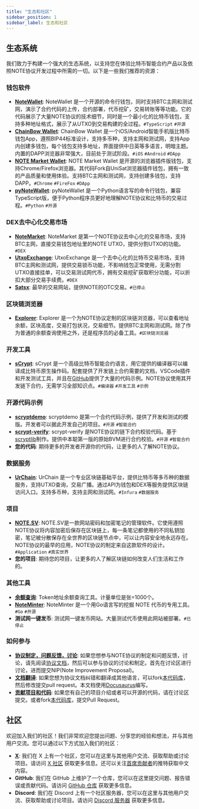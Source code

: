 ```yaml
---
title: "生态和社区"
sidebar_position: 1
sidebar_label: 生态和社区
---
```


## 生态系统

我们致力于构建一个强大的生态系统，以支持您在体验比特币智能合约产品以及依照NOTE协议开发过程中所需的一切。以下是一些我们推荐的资源：

### 钱包软件

- **[NoteWallet](https://github.com/NoteProtocol/NoteWallet)**: NoteWallet 是一个开源的命令行钱包，同时支持BTC主网和测试网，演示了合约代码的上传，合约部署，代币挖矿，交易转账等等功能。它的代码展示了大量NOTE协议的技术细节，同时是一个最小化的比特币钱包，支持多种地址格式，展示了从UTXO到交易构建的全过程。`#TypeScript` `#开源`
- **[ChainBow Wallet](https://chainbow.io)**: ChainBow Wallet 是一个iOS/Android智能手机版比特币钱包App，遵照BIP44标准设计，支持多币种，支持主网和测试网，支持App内创建多钱包，每个钱包支持多地址，界面提供中日英等多语言，明暗主题。内置的DAPP浏览器非常强大，目前处于测试阶段。`#iOS` `#Android` `#DApp`
- **[NOTE Market Wallet](https://github.com/notemarketio/notemarket-wallet)**: NOTE Market Wallet 是开源的浏览器插件版钱包，支持Chrome/Firefox浏览器。其代码Fork自UniSat浏览器插件钱包，拥有一致的产品质量和使用体验。支持BTC主网和测试网，支持创建多钱包，支持DAPP。`#Chrome` `#FireFox` `#DApp`
- **[pyNoteWallet](https://github.com/NoteScan/pyNoteWallet)**: pyNoteWallet 是一个Python语言写的命令行钱包，兼容TypeScript版，便于Python程序员更好地理解NOTE协议和比特币的交易过程。`#Python` `#开源`

### DEX去中心化交易市场

- **[NoteMarket](https://notemarket.io)**: NoteMarket 是第一个NOTE协议去中心化的交易市场，支持BTC主网，直接交易钱包地址里的NOTE UTXO，提供分割UTXO的功能。`#DEX`
- **[UtxoExchange](https://utxo.exchange)**: UtxoExchange 是一个去中心化的比特币交易市场，支持BTC主网和测试网，提供交易锁币功能，不影响钱包正常使用，无需分割UTXO直接挂单，可以交易测试网代币，拥有交易挖矿获取积分功能，可以折扣大部分交易手续费。`#DEX`
- **[Satsx](https://www.satsx.io/otc/note/listed)**: 最早的交易网站，提供NOTE的OTC交易。`#已停止`

### 区块链浏览器

- **[Explorer](https://explorer.noteprotocol.org)**: Explorer 是一个为NOTE协议定制的区块链浏览器，可以查看地址余额，区块高度，交易打包状况，交易细节。提供BTC主网和测试网。除了作为普通的余额查询使用之外，还是程序员的必备工具。`#区块链浏览器`

### 开发工具

- **[sCrypt](https://scrypt.io)**: sCrypt 是一个高级比特币智能合约语言，用它提供的编译器可以编译成比特币原生操作码。配套提供了开发链上合约需要的文档，VSCode插件和开发测试工具，并且在[GitHub](https://github.com/sCrypt-Inc/boilerplate)提供了大量的代码示例。NOTE协议使用其开发链下合约，无需学习全部知识点。`#编译器` `#开发工具` `#示例`

### 开源代码示例

- **[scryptdemo](https://github.com/NoteProtocol/scryptdemo)**: scryptdemo 是第一个合约代码示例，提供了开发和测试的模版。开发者可以据此开发自己的项目。`#开源` `#智能合约`
- **[scrypt-verify](https://github.com/NoteProtocol/scrypt-verify)**: scrypt-verify 是NOTE协议的链下合约校验代码。基于[scryptlib](https://github.com/sCrypt-Inc/scryptlib)制作。提供中本聪第一版的原始BVM进行合约校验。`#开源` `#智能合约`
- **您的代码**: 期待更多的开发者开源你的代码，让更多的人了解NOTE协议。

### 数据服务

- **[UrChain](https://btc.urchain.com)**: UrChain 是一个专业区块链基础平台，提供比特币等多币种的数据服务，支持UTXO查询，交易广播。通过API为钱包和DEX等服务提供区块链访问入口。支持多币种，支持主网和测试网。`#Infura` `#数据服务`

### 项目

- **[NOTE.SV](https://note.sv)**: NOTE.SV是一款网站密码和加密笔记的管理软件。它使用遵照NOTE协议将内容加密后保存在区块链上，每一条笔记都使用的不同私钥加密，笔记被分散保存在全世界的区块链节点中，可以让内容安全地永远存在。NOTE协议的最早的应用，NOTE协议的制定来自这款软件的设计。`#Application` `#真实世界`
- **您的项目**: 期待您的项目，让更多的人了解区块链如何改变人们生活和工作的。

### 其他工具

- **[余额查询](https://note.78web3.xyz/)**: Token地址余额查询工具。计量单位是张=1000个。
- **[NoteMinter](https://github.com/GoudanWoo/note-minter)**: NoteMinter 是一个用Go语言写的挖掘 NOTE 代币的专用工具。`#Go` `#开源`
- **测试网一键发币**: 测试网一键发币网站。大量测试代币使用此网站被部署。`#已停止`

### 如何参与

- **[协议制定，问题反馈，讨论](https://github.com/orgs/NoteProtocol/discussions)**: 如果您想参与NOTE协议的制定和问题反馈，讨论，请先阅读[协议文档](https://NoteProtocol.org)，然后可以参与协议的讨论和制定。首先在讨论区进行讨论，进而提交NIP(Note Improvement Proposal)。
- **[文档翻译](https://github.com/NoteProtocol/protocol)**: 如果您想为协议文档纠错和翻译成其他语言，可以fork[本代码库](https://github.com/NoteProtocol/protocol)，然后修改提交pull request。本文档使用[Docusaurus](https://docusaurus.io/)编写。
- **[贡献项目和代码](https://github.com/orgs/NoteProtocol/discussions)**: 如果您有自己的项目介绍或者可以开源的代码，请在讨论区提交。或者fork[本代码库](https://github.com/NoteProtocol/protocol)，提交Pull Request。

## 社区

欢迎加入我们的社区！我们非常欢迎您提出问题、分享您的经验和想法，并与其他用户交流。您可以通过以下方式加入我们的社区：

- **[X](https://x.com/NoteProtocol)**: 我们在 X 上有一个社区，您可以在这里与其他用户交流、获取帮助或讨论项目。请访问 [X 社区](https://x.com/NoteProtocol) 获取更多信息。还可以关注[首席贡献者](https://x.com/lilong)的推特获取中文内容。
- **GitHub**: 我们在 GitHub 上维护了一个仓库，您可以在这里提交问题、报告错误或贡献代码。请访问 [GitHub 仓库](https://github.com/NoteProtocol) 获取更多信息。
- **Discord**: 我们在 Discord 上有一个社区服务器，您可以在这里与其他用户交流、获取帮助或讨论项目。请访问 [Discord 服务器](https://discord.gg/tGBHKDPkF5) 获取更多信息。

